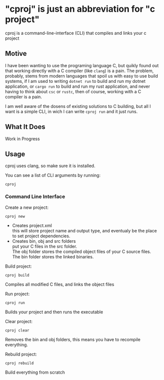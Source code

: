 # "cproj" is just an abbreviation for "c project"

cproj is a command-line-interface (CLI) that compiles and links your c project

## Motive

I have been wanting to use the programing language C, but quikly found out 
that working directly with a C compiler (like `clang`) is a pain.
The problem, probably, stems from modern languages that spoil us with easy to use build systems,
if I am used to writing `dotnet run` to build and run my dotnet application, or `cargo run` to build and run
my rust application, and never having to think about `csc` or `rustc`, then of course, working with a C
compiler is a pain.

I am well aware of the dosens of existing solutions to C building, but all I want is a simple CLI, in wich I can
write `cproj run` and it just runs.

## What It Does

Work in Progress

## Usage

cproj uses clang, so make sure it is installed. 

You can see a list of CLI arguments by running:

    cproj

### Command Line Interface
Create a new project:

    cproj new

- Creates project.xml <br>
this will store project name and output type, 
and eventualy be the place to set project dependencies. <br>
- Creates bin, obj and src folders <br>
put your C files in the src folder. <br>
The obj folder stores the compiled object files of your C source files.<br>
The bin folder stores the linked binaries.

Build project:

    cproj build

Compiles all modified C files, and links the object files

Run project:

    cproj run

Builds your project and then runs the executable

Clear project:

    cproj clear

Removes the bin and obj folders, this means you have to recompile everything.

Rebuild project:

    cproj rebuild

Build everything from scratch